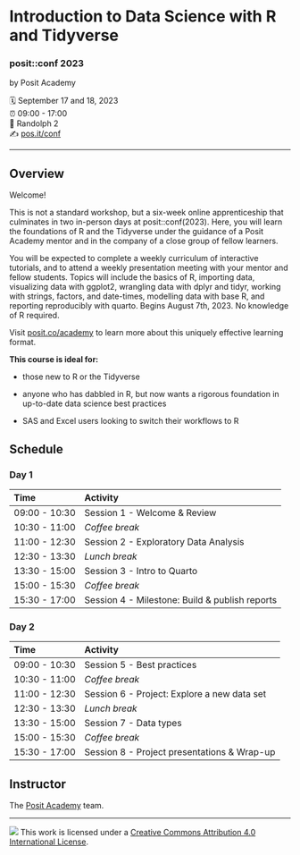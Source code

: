Introduction to Data Science with R and Tidyverse
================

### posit::conf 2023

by Posit Academy

:spiral_calendar: September 17 and 18, 2023  
:alarm_clock:     09:00 - 17:00  
:hotel:           Randolph 2  
:writing_hand:    [pos.it/conf](http://pos.it/conf)

-----

## Overview

Welcome!

This is not a standard workshop, but a six-week online apprenticeship that culminates in two in-person days at posit::conf(2023). Here, you will learn the foundations of R and the Tidyverse under the guidance of a Posit Academy mentor and in the company of a close group of fellow learners. 

You will be expected to complete a weekly curriculum of interactive tutorials, and to attend a weekly presentation meeting with your mentor and fellow students. Topics will include the basics of R, importing data, visualizing data with ggplot2, wrangling data with dplyr and tidyr, working with strings, factors, and date-times, modelling data with base R, and reporting reproducibly with quarto. Begins August 7th, 2023. No knowledge of R required. 

Visit [posit.co/academy](https://posit.co/products/enterprise/academy/) to learn more about this uniquely effective learning format.

**This course is ideal for:**

* those new to R or the Tidyverse

* anyone who has dabbled in R, but now wants a rigorous foundation in up-to-date data science best practices

* SAS and Excel users looking to switch their workflows to R

## Schedule

### Day 1

| Time          | Activity         |
| :------------ | :---------------                     |
| 09:00 - 10:30 | Session 1 - Welcome & Review        |
| 10:30 - 11:00 | *Coffee break*   |
| 11:00 - 12:30 | Session 2 - Exploratory Data Analysis       |
| 12:30 - 13:30 | *Lunch break*    |
| 13:30 - 15:00 | Session 3 - Intro to Quarto       |
| 15:00 - 15:30 | *Coffee break*   |
| 15:30 - 17:00 | Session 4 - Milestone: Build & publish reports |

### Day 2

| Time          | Activity         |
| :------------ | :--------------- |
| 09:00 - 10:30 | Session 5 - Best practices        |
| 10:30 - 11:00 | *Coffee break*   |
| 11:00 - 12:30 | Session 6 - Project: Explore a new data set        |
| 12:30 - 13:30 | *Lunch break*    |
| 13:30 - 15:00 | Session 7 - Data types        |
| 15:00 - 15:30 | *Coffee break*   |
| 15:30 - 17:00 | Session 8 - Project presentations & Wrap-up        |

## Instructor

The [Posit Academy](https://posit.co/products/enterprise/academy/) team.

-----

![](https://i.creativecommons.org/l/by/4.0/88x31.png) This work is
licensed under a [Creative Commons Attribution 4.0 International
License](https://creativecommons.org/licenses/by/4.0/).
